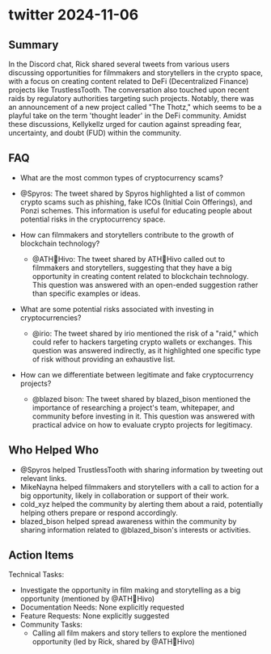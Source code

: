 # twitter 2024-11-06

## Summary
 In the Discord chat, Rick shared several tweets from various users discussing opportunities for filmmakers and storytellers in the crypto space, with a focus on creating content related to DeFi (Decentralized Finance) projects like TrustlessTooth. The conversation also touched upon recent raids by regulatory authorities targeting such projects. Notably, there was an announcement of a new project called "The Thotz," which seems to be a playful take on the term 'thought leader' in the DeFi community. Amidst these discussions, Kellykellz urged for caution against spreading fear, uncertainty, and doubt (FUD) within the community.

## FAQ
 - What are the most common types of cryptocurrency scams?
  - @Spyros: The tweet shared by Spyros highlighted a list of common crypto scams such as phishing, fake ICOs (Initial Coin Offerings), and Ponzi schemes. This information is useful for educating people about potential risks in the cryptocurrency space.

- How can filmmakers and storytellers contribute to the growth of blockchain technology?
  - @ATH🥭Hivo: The tweet shared by ATH🥭Hivo called out to filmmakers and storytellers, suggesting that they have a big opportunity in creating content related to blockchain technology. This question was answered with an open-ended suggestion rather than specific examples or ideas.

- What are some potential risks associated with investing in cryptocurrencies?
  - @irio: The tweet shared by irio mentioned the risk of a "raid," which could refer to hackers targeting crypto wallets or exchanges. This question was answered indirectly, as it highlighted one specific type of risk without providing an exhaustive list.

- How can we differentiate between legitimate and fake cryptocurrency projects?
  - @blazed bison: The tweet shared by blazed_bison mentioned the importance of researching a project's team, whitepaper, and community before investing in it. This question was answered with practical advice on how to evaluate crypto projects for legitimacy.

## Who Helped Who
 - @Spyros helped TrustlessTooth with sharing information by tweeting out relevant links.
- MikeNayna helped filmmakers and storytellers with a call to action for a big opportunity, likely in collaboration or support of their work.
- cold_xyz helped the community by alerting them about a raid, potentially helping others prepare or respond accordingly.
- blazed_bison helped spread awareness within the community by sharing information related to @blazed_bison's interests or activities.

## Action Items
 Technical Tasks:
  - Investigate the opportunity in film making and storytelling as a big opportunity (mentioned by @ATH🥭Hivo)
- Documentation Needs: None explicitly requested
- Feature Requests: None explicitly suggested
- Community Tasks:
  - Calling all film makers and story tellers to explore the mentioned opportunity (led by Rick, shared by @ATH🥭Hivo)

